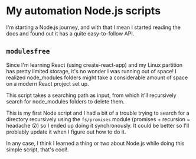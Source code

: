 # My automation Node.js scripts

I'm starting a Node.js journey, and with that I mean I started reading the docs and found out it has a quite easy-to-follow API.

## `modulesfree`

Since I'm learning React (using create-react-app) and my Linux partition has pretty limited storage, it's no wonder I was running out of space! I realized node_modules folders might take a considerable amount of space on a modern React project set up.

This script takes a searching path as input, from which it'll recursively search for node_modules folders to delete them.

This is my first Node script and I had a bit of a trouble trying to search for a directory recursively using the `fs/promises` module (promises + recursion = headache 😵) so I ended up doing it synchronously. It could be better so I'll problably update it when I figure out how to do it.

In any case, I think I learned a thing or two about Node.js while doing this simple script, that's cool!.
